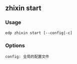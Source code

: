 zhixin start
---------
### Usage

    edp zhixin start [--config|-c]

### Options

    config: 全局的配置文件